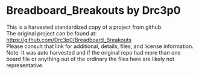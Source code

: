 
# Breadboard_Breakouts by Drc3p0  
This is a harvested standardized copy of a project from github.  
The original project can be found at:  
https://github.com/Drc3p0/Breadboard_Breakouts  
Please consult that link for additional, details, files, and license information.  
Note: It was auto harvested and if the original repo had more than one board file or anything out of the ordinary the files here are likely not representative.  
    